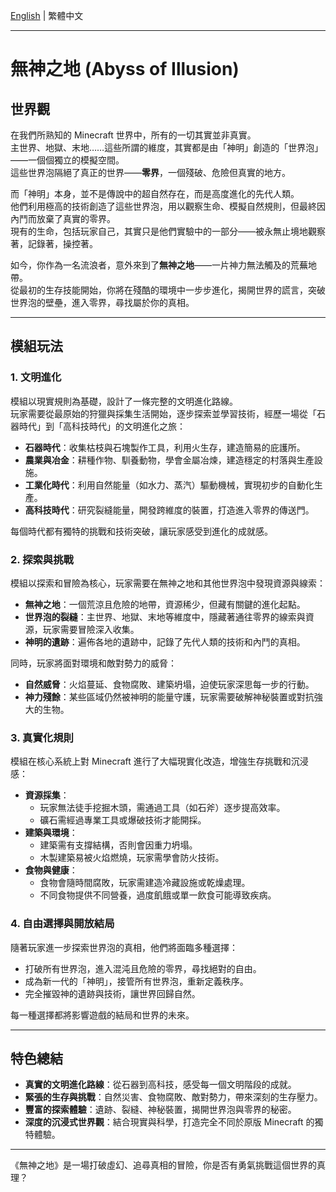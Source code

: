 [English](../../README.md) | 繁體中文

---

# 無神之地 (Abyss of Illusion)

## 世界觀
在我們所熟知的 Minecraft 世界中，所有的一切其實並非真實。  
主世界、地獄、末地……這些所謂的維度，其實都是由「神明」創造的「世界泡」——一個個獨立的模擬空間。  
這些世界泡隔絕了真正的世界——**零界**，一個殘破、危險但真實的地方。

而「神明」本身，並不是傳說中的超自然存在，而是高度進化的先代人類。  
他們利用極高的技術創造了這些世界泡，用以觀察生命、模擬自然規則，但最終因內鬥而放棄了真實的零界。  
現有的生命，包括玩家自己，其實只是他們實驗中的一部分——被永無止境地觀察著，記錄著，操控著。

如今，你作為一名流浪者，意外來到了**無神之地**——一片神力無法觸及的荒蕪地帶。  
從最初的生存技能開始，你將在殘酷的環境中一步步進化，揭開世界的謊言，突破世界泡的壁壘，進入零界，尋找屬於你的真相。

---

## 模組玩法
### **1. 文明進化**
模組以現實規則為基礎，設計了一條完整的文明進化路線。  
玩家需要從最原始的狩獵與採集生活開始，逐步探索並學習技術，經歷一場從「石器時代」到「高科技時代」的文明進化之旅：
- **石器時代**：收集枯枝與石塊製作工具，利用火生存，建造簡易的庇護所。
- **農業與冶金**：耕種作物、馴養動物，學會金屬冶煉，建造穩定的村落與生產設施。
- **工業化時代**：利用自然能量（如水力、蒸汽）驅動機械，實現初步的自動化生產。
- **高科技時代**：研究裂縫能量，開發跨維度的裝置，打造進入零界的傳送門。

每個時代都有獨特的挑戰和技術突破，讓玩家感受到進化的成就感。

### **2. 探索與挑戰**
模組以探索和冒險為核心，玩家需要在無神之地和其他世界泡中發現資源與線索：
- **無神之地**：一個荒涼且危險的地帶，資源稀少，但藏有關鍵的進化起點。
- **世界泡的裂縫**：主世界、地獄、末地等維度中，隱藏著通往零界的線索與資源，玩家需要冒險深入收集。
- **神明的遺跡**：遍佈各地的遺跡中，記錄了先代人類的技術和內鬥的真相。

同時，玩家將面對環境和敵對勢力的威脅：
- **自然威脅**：火焰蔓延、食物腐敗、建築坍塌，迫使玩家深思每一步的行動。
- **神力殘餘**：某些區域仍然被神明的能量守護，玩家需要破解神秘裝置或對抗強大的生物。

### **3. 真實化規則**
模組在核心系統上對 Minecraft 進行了大幅現實化改造，增強生存挑戰和沉浸感：
- **資源採集**：
    - 玩家無法徒手挖掘木頭，需通過工具（如石斧）逐步提高效率。
    - 礦石需經過專業工具或爆破技術才能開採。
- **建築與環境**：
    - 建築需有支撐結構，否則會因重力坍塌。
    - 木製建築易被火焰燃燒，玩家需學會防火技術。
- **食物與健康**：
    - 食物會隨時間腐敗，玩家需建造冷藏設施或乾燥處理。
    - 不同食物提供不同營養，過度飢餓或單一飲食可能導致疾病。

### **4. 自由選擇與開放結局**
隨著玩家進一步探索世界泡的真相，他們將面臨多種選擇：
- 打破所有世界泡，進入混沌且危險的零界，尋找絕對的自由。
- 成為新一代的「神明」，接管所有世界泡，重新定義秩序。
- 完全摧毀神的遺跡與技術，讓世界回歸自然。

每一種選擇都將影響遊戲的結局和世界的未來。

---

## 特色總結
- **真實的文明進化路線**：從石器到高科技，感受每一個文明階段的成就。
- **緊張的生存與挑戰**：自然災害、食物腐敗、敵對勢力，帶來深刻的生存壓力。
- **豐富的探索體驗**：遺跡、裂縫、神秘裝置，揭開世界泡與零界的秘密。
- **深度的沉浸式世界觀**：結合現實與科學，打造完全不同於原版 Minecraft 的獨特體驗。

---

《無神之地》是一場打破虛幻、追尋真相的冒險，你是否有勇氣挑戰這個世界的真理？
